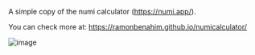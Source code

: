 A simple copy of the numi calculator (https://numi.app/).

You can check more at: https://ramonbenahim.github.io/numicalculator/

![image](https://user-images.githubusercontent.com/59614469/204068937-cb794d9c-cea0-49b0-8349-4f91cfa3d3d7.png)

